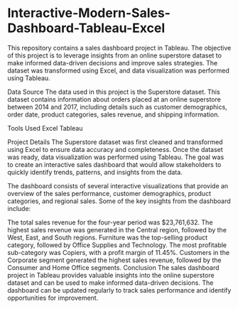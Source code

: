 # Interactive-Modern-Sales-Dashboard-Tableau-Excel
This repository contains a sales dashboard project in Tableau. The objective of this project is to leverage insights from an online superstore dataset to make informed data-driven decisions and improve sales strategies. The dataset was transformed using Excel, and data visualization was performed using Tableau.

Data Source
The data used in this project is the Superstore dataset. This dataset contains information about orders placed at an online superstore between 2014 and 2017, including details such as customer demographics, order date, product categories, sales revenue, and shipping information.

Tools Used
Excel
Tableau

Project Details
The Superstore dataset was first cleaned and transformed using Excel to ensure data accuracy and completeness. Once the dataset was ready, data visualization was performed using Tableau. The goal was to create an interactive sales dashboard that would allow stakeholders to quickly identify trends, patterns, and insights from the data.

The dashboard consists of several interactive visualizations that provide an overview of the sales performance, customer demographics, product categories, and regional sales. Some of the key insights from the dashboard include:

The total sales revenue for the four-year period was $23,761,632.
The highest sales revenue was generated in the Central region, followed by the West, East, and South regions.
Furniture was the top-selling product category, followed by Office Supplies and Technology.
The most profitable sub-category was Copiers, with a profit margin of 11.45%.
Customers in the Corporate segment generated the highest sales revenue, followed by the Consumer and Home Office segments.
Conclusion
The sales dashboard project in Tableau provides valuable insights into the online superstore dataset and can be used to make informed data-driven decisions. The dashboard can be updated regularly to track sales performance and identify opportunities for improvement.




